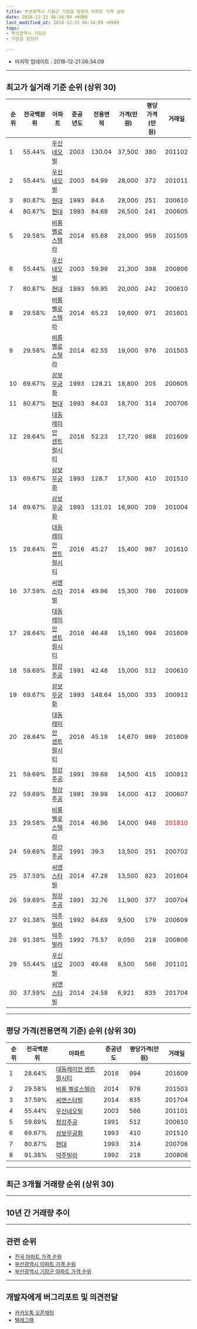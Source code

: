 ```yaml
---
title: 부산광역시 기장군 기장읍 청강리 아파트 가격 순위
date: 2018-12-21 06:34:09 +0900
last_modified_at: 2018-12-21 06:34:09 +0900
tags:
- 부산광역시 기장군
- 기장읍 청강리

---
```


* 마지막 업데이트 : 2018-12-21 06:34:09

---

## 최고가 실거래 기준 순위 (상위 30)


|순위|전국백분위|아파트|준공년도|전용면적|가격(만원)|평당가격(만원)|거래일|
|---|---|---|---|---|---|---|---|
|1|55.44%|[우신네오빌](https://search.naver.com/search.naver?query=%EB%B6%80%EC%82%B0%EA%B4%91%EC%97%AD%EC%8B%9C+%EA%B8%B0%EC%9E%A5%EA%B5%B0+%EA%B8%B0%EC%9E%A5%EC%9D%8D+%EC%B2%AD%EA%B0%95%EB%A6%AC+%EC%9A%B0%EC%8B%A0%EB%84%A4%EC%98%A4%EB%B9%8C)|2003|130.04|37,500|380|201102|
|2|55.44%|[우신네오빌](https://search.naver.com/search.naver?query=%EB%B6%80%EC%82%B0%EA%B4%91%EC%97%AD%EC%8B%9C+%EA%B8%B0%EC%9E%A5%EA%B5%B0+%EA%B8%B0%EC%9E%A5%EC%9D%8D+%EC%B2%AD%EA%B0%95%EB%A6%AC+%EC%9A%B0%EC%8B%A0%EB%84%A4%EC%98%A4%EB%B9%8C)|2003|84.99|28,000|372|201011|
|3|80.87%|[현대](https://search.naver.com/search.naver?query=%EB%B6%80%EC%82%B0%EA%B4%91%EC%97%AD%EC%8B%9C+%EA%B8%B0%EC%9E%A5%EA%B5%B0+%EA%B8%B0%EC%9E%A5%EC%9D%8D+%EC%B2%AD%EA%B0%95%EB%A6%AC+%ED%98%84%EB%8C%80)|1993|84.6|28,000|251|200610|
|4|80.87%|[현대](https://search.naver.com/search.naver?query=%EB%B6%80%EC%82%B0%EA%B4%91%EC%97%AD%EC%8B%9C+%EA%B8%B0%EC%9E%A5%EA%B5%B0+%EA%B8%B0%EC%9E%A5%EC%9D%8D+%EC%B2%AD%EA%B0%95%EB%A6%AC+%ED%98%84%EB%8C%80)|1993|84.69|26,500|241|200605|
|5|29.58%|[비룡 벨로스텔라](https://search.naver.com/search.naver?query=%EB%B6%80%EC%82%B0%EA%B4%91%EC%97%AD%EC%8B%9C+%EA%B8%B0%EC%9E%A5%EA%B5%B0+%EA%B8%B0%EC%9E%A5%EC%9D%8D+%EC%B2%AD%EA%B0%95%EB%A6%AC+%EB%B9%84%EB%A3%A1+%EB%B2%A8%EB%A1%9C%EC%8A%A4%ED%85%94%EB%9D%BC)|2014|65.68|23,000|959|201505|
|6|55.44%|[우신네오빌](https://search.naver.com/search.naver?query=%EB%B6%80%EC%82%B0%EA%B4%91%EC%97%AD%EC%8B%9C+%EA%B8%B0%EC%9E%A5%EA%B5%B0+%EA%B8%B0%EC%9E%A5%EC%9D%8D+%EC%B2%AD%EA%B0%95%EB%A6%AC+%EC%9A%B0%EC%8B%A0%EB%84%A4%EC%98%A4%EB%B9%8C)|2003|59.99|21,300|398|200806|
|7|80.87%|[현대](https://search.naver.com/search.naver?query=%EB%B6%80%EC%82%B0%EA%B4%91%EC%97%AD%EC%8B%9C+%EA%B8%B0%EC%9E%A5%EA%B5%B0+%EA%B8%B0%EC%9E%A5%EC%9D%8D+%EC%B2%AD%EA%B0%95%EB%A6%AC+%ED%98%84%EB%8C%80)|1993|59.95|20,000|242|200610|
|8|29.58%|[비룡 벨로스텔라](https://search.naver.com/search.naver?query=%EB%B6%80%EC%82%B0%EA%B4%91%EC%97%AD%EC%8B%9C+%EA%B8%B0%EC%9E%A5%EA%B5%B0+%EA%B8%B0%EC%9E%A5%EC%9D%8D+%EC%B2%AD%EA%B0%95%EB%A6%AC+%EB%B9%84%EB%A3%A1+%EB%B2%A8%EB%A1%9C%EC%8A%A4%ED%85%94%EB%9D%BC)|2014|65.23|19,600|971|201601|
|9|29.58%|[비룡 벨로스텔라](https://search.naver.com/search.naver?query=%EB%B6%80%EC%82%B0%EA%B4%91%EC%97%AD%EC%8B%9C+%EA%B8%B0%EC%9E%A5%EA%B5%B0+%EA%B8%B0%EC%9E%A5%EC%9D%8D+%EC%B2%AD%EA%B0%95%EB%A6%AC+%EB%B9%84%EB%A3%A1+%EB%B2%A8%EB%A1%9C%EC%8A%A4%ED%85%94%EB%9D%BC)|2014|62.55|19,000|976|201503|
|10|69.67%|[삼보무궁화](https://search.naver.com/search.naver?query=%EB%B6%80%EC%82%B0%EA%B4%91%EC%97%AD%EC%8B%9C+%EA%B8%B0%EC%9E%A5%EA%B5%B0+%EA%B8%B0%EC%9E%A5%EC%9D%8D+%EC%B2%AD%EA%B0%95%EB%A6%AC+%EC%82%BC%EB%B3%B4%EB%AC%B4%EA%B6%81%ED%99%94)|1993|128.21|18,800|205|200605|
|11|80.87%|[현대](https://search.naver.com/search.naver?query=%EB%B6%80%EC%82%B0%EA%B4%91%EC%97%AD%EC%8B%9C+%EA%B8%B0%EC%9E%A5%EA%B5%B0+%EA%B8%B0%EC%9E%A5%EC%9D%8D+%EC%B2%AD%EA%B0%95%EB%A6%AC+%ED%98%84%EB%8C%80)|1993|84.03|18,700|314|200706|
|12|28.64%|[대동레미안 센트럴시티](https://search.naver.com/search.naver?query=%EB%B6%80%EC%82%B0%EA%B4%91%EC%97%AD%EC%8B%9C+%EA%B8%B0%EC%9E%A5%EA%B5%B0+%EA%B8%B0%EC%9E%A5%EC%9D%8D+%EC%B2%AD%EA%B0%95%EB%A6%AC+%EB%8C%80%EB%8F%99%EB%A0%88%EB%AF%B8%EC%95%88+%EC%84%BC%ED%8A%B8%EB%9F%B4%EC%8B%9C%ED%8B%B0)|2016|52.23|17,720|988|201609|
|13|69.67%|[삼보무궁화](https://search.naver.com/search.naver?query=%EB%B6%80%EC%82%B0%EA%B4%91%EC%97%AD%EC%8B%9C+%EA%B8%B0%EC%9E%A5%EA%B5%B0+%EA%B8%B0%EC%9E%A5%EC%9D%8D+%EC%B2%AD%EA%B0%95%EB%A6%AC+%EC%82%BC%EB%B3%B4%EB%AC%B4%EA%B6%81%ED%99%94)|1993|128.7|17,500|410|201510|
|14|69.67%|[삼보무궁화](https://search.naver.com/search.naver?query=%EB%B6%80%EC%82%B0%EA%B4%91%EC%97%AD%EC%8B%9C+%EA%B8%B0%EC%9E%A5%EA%B5%B0+%EA%B8%B0%EC%9E%A5%EC%9D%8D+%EC%B2%AD%EA%B0%95%EB%A6%AC+%EC%82%BC%EB%B3%B4%EB%AC%B4%EA%B6%81%ED%99%94)|1993|131.01|16,900|209|201004|
|15|28.64%|[대동레미안 센트럴시티](https://search.naver.com/search.naver?query=%EB%B6%80%EC%82%B0%EA%B4%91%EC%97%AD%EC%8B%9C+%EA%B8%B0%EC%9E%A5%EA%B5%B0+%EA%B8%B0%EC%9E%A5%EC%9D%8D+%EC%B2%AD%EA%B0%95%EB%A6%AC+%EB%8C%80%EB%8F%99%EB%A0%88%EB%AF%B8%EC%95%88+%EC%84%BC%ED%8A%B8%EB%9F%B4%EC%8B%9C%ED%8B%B0)|2016|45.27|15,400|987|201610|
|16|37.59%|[씨앤스타빌](https://search.naver.com/search.naver?query=%EB%B6%80%EC%82%B0%EA%B4%91%EC%97%AD%EC%8B%9C+%EA%B8%B0%EC%9E%A5%EA%B5%B0+%EA%B8%B0%EC%9E%A5%EC%9D%8D+%EC%B2%AD%EA%B0%95%EB%A6%AC+%EC%94%A8%EC%95%A4%EC%8A%A4%ED%83%80%EB%B9%8C)|2014|49.96|15,300|786|201609|
|17|28.64%|[대동레미안 센트럴시티](https://search.naver.com/search.naver?query=%EB%B6%80%EC%82%B0%EA%B4%91%EC%97%AD%EC%8B%9C+%EA%B8%B0%EC%9E%A5%EA%B5%B0+%EA%B8%B0%EC%9E%A5%EC%9D%8D+%EC%B2%AD%EA%B0%95%EB%A6%AC+%EB%8C%80%EB%8F%99%EB%A0%88%EB%AF%B8%EC%95%88+%EC%84%BC%ED%8A%B8%EB%9F%B4%EC%8B%9C%ED%8B%B0)|2016|46.48|15,160|994|201609|
|18|59.69%|[청강주공](https://search.naver.com/search.naver?query=%EB%B6%80%EC%82%B0%EA%B4%91%EC%97%AD%EC%8B%9C+%EA%B8%B0%EC%9E%A5%EA%B5%B0+%EA%B8%B0%EC%9E%A5%EC%9D%8D+%EC%B2%AD%EA%B0%95%EB%A6%AC+%EC%B2%AD%EA%B0%95%EC%A3%BC%EA%B3%B5)|1991|42.48|15,000|512|200610|
|19|69.67%|[삼보무궁화](https://search.naver.com/search.naver?query=%EB%B6%80%EC%82%B0%EA%B4%91%EC%97%AD%EC%8B%9C+%EA%B8%B0%EC%9E%A5%EA%B5%B0+%EA%B8%B0%EC%9E%A5%EC%9D%8D+%EC%B2%AD%EA%B0%95%EB%A6%AC+%EC%82%BC%EB%B3%B4%EB%AC%B4%EA%B6%81%ED%99%94)|1993|148.64|15,000|333|200912|
|20|28.64%|[대동레미안 센트럴시티](https://search.naver.com/search.naver?query=%EB%B6%80%EC%82%B0%EA%B4%91%EC%97%AD%EC%8B%9C+%EA%B8%B0%EC%9E%A5%EA%B5%B0+%EA%B8%B0%EC%9E%A5%EC%9D%8D+%EC%B2%AD%EA%B0%95%EB%A6%AC+%EB%8C%80%EB%8F%99%EB%A0%88%EB%AF%B8%EC%95%88+%EC%84%BC%ED%8A%B8%EB%9F%B4%EC%8B%9C%ED%8B%B0)|2016|45.19|14,670|989|201609|
|21|59.69%|[청강주공](https://search.naver.com/search.naver?query=%EB%B6%80%EC%82%B0%EA%B4%91%EC%97%AD%EC%8B%9C+%EA%B8%B0%EC%9E%A5%EA%B5%B0+%EA%B8%B0%EC%9E%A5%EC%9D%8D+%EC%B2%AD%EA%B0%95%EB%A6%AC+%EC%B2%AD%EA%B0%95%EC%A3%BC%EA%B3%B5)|1991|39.69|14,500|415|200912|
|22|59.69%|[청강주공](https://search.naver.com/search.naver?query=%EB%B6%80%EC%82%B0%EA%B4%91%EC%97%AD%EC%8B%9C+%EA%B8%B0%EC%9E%A5%EA%B5%B0+%EA%B8%B0%EC%9E%A5%EC%9D%8D+%EC%B2%AD%EA%B0%95%EB%A6%AC+%EC%B2%AD%EA%B0%95%EC%A3%BC%EA%B3%B5)|1991|39.99|14,000|412|200607|
|23|29.58%|[비룡 벨로스텔라](https://search.naver.com/search.naver?query=%EB%B6%80%EC%82%B0%EA%B4%91%EC%97%AD%EC%8B%9C+%EA%B8%B0%EC%9E%A5%EA%B5%B0+%EA%B8%B0%EC%9E%A5%EC%9D%8D+%EC%B2%AD%EA%B0%95%EB%A6%AC+%EB%B9%84%EB%A3%A1+%EB%B2%A8%EB%A1%9C%EC%8A%A4%ED%85%94%EB%9D%BC)|2014|46.96|14,000|948|<span style="color:red">201810</span>|
|24|59.69%|[청강주공](https://search.naver.com/search.naver?query=%EB%B6%80%EC%82%B0%EA%B4%91%EC%97%AD%EC%8B%9C+%EA%B8%B0%EC%9E%A5%EA%B5%B0+%EA%B8%B0%EC%9E%A5%EC%9D%8D+%EC%B2%AD%EA%B0%95%EB%A6%AC+%EC%B2%AD%EA%B0%95%EC%A3%BC%EA%B3%B5)|1991|39.3|13,500|251|200702|
|25|37.59%|[씨앤스타빌](https://search.naver.com/search.naver?query=%EB%B6%80%EC%82%B0%EA%B4%91%EC%97%AD%EC%8B%9C+%EA%B8%B0%EC%9E%A5%EA%B5%B0+%EA%B8%B0%EC%9E%A5%EC%9D%8D+%EC%B2%AD%EA%B0%95%EB%A6%AC+%EC%94%A8%EC%95%A4%EC%8A%A4%ED%83%80%EB%B9%8C)|2014|47.28|13,500|823|201604|
|26|59.69%|[청강주공](https://search.naver.com/search.naver?query=%EB%B6%80%EC%82%B0%EA%B4%91%EC%97%AD%EC%8B%9C+%EA%B8%B0%EC%9E%A5%EA%B5%B0+%EA%B8%B0%EC%9E%A5%EC%9D%8D+%EC%B2%AD%EA%B0%95%EB%A6%AC+%EC%B2%AD%EA%B0%95%EC%A3%BC%EA%B3%B5)|1991|32.76|11,900|377|200704|
|27|91.38%|[덕주빌라](https://search.naver.com/search.naver?query=%EB%B6%80%EC%82%B0%EA%B4%91%EC%97%AD%EC%8B%9C+%EA%B8%B0%EC%9E%A5%EA%B5%B0+%EA%B8%B0%EC%9E%A5%EC%9D%8D+%EC%B2%AD%EA%B0%95%EB%A6%AC+%EB%8D%95%EC%A3%BC%EB%B9%8C%EB%9D%BC)|1992|84.69|9,500|179|200609|
|28|91.38%|[덕주빌라](https://search.naver.com/search.naver?query=%EB%B6%80%EC%82%B0%EA%B4%91%EC%97%AD%EC%8B%9C+%EA%B8%B0%EC%9E%A5%EA%B5%B0+%EA%B8%B0%EC%9E%A5%EC%9D%8D+%EC%B2%AD%EA%B0%95%EB%A6%AC+%EB%8D%95%EC%A3%BC%EB%B9%8C%EB%9D%BC)|1992|75.57|9,050|218|200806|
|29|55.44%|[우신네오빌](https://search.naver.com/search.naver?query=%EB%B6%80%EC%82%B0%EA%B4%91%EC%97%AD%EC%8B%9C+%EA%B8%B0%EC%9E%A5%EA%B5%B0+%EA%B8%B0%EC%9E%A5%EC%9D%8D+%EC%B2%AD%EA%B0%95%EB%A6%AC+%EC%9A%B0%EC%8B%A0%EB%84%A4%EC%98%A4%EB%B9%8C)|2003|49.48|8,500|566|201101|
|30|37.59%|[씨앤스타빌](https://search.naver.com/search.naver?query=%EB%B6%80%EC%82%B0%EA%B4%91%EC%97%AD%EC%8B%9C+%EA%B8%B0%EC%9E%A5%EA%B5%B0+%EA%B8%B0%EC%9E%A5%EC%9D%8D+%EC%B2%AD%EA%B0%95%EB%A6%AC+%EC%94%A8%EC%95%A4%EC%8A%A4%ED%83%80%EB%B9%8C)|2014|24.58|6,921|835|201704|


---

## 평당 가격(전용면적 기준) 순위 (상위 30)


|순위|전국백분위|아파트|준공년도|평당가격(만원)|거래일|
|---|---|---|---|---|---|
|1|28.64%|[대동레미안 센트럴시티](https://search.naver.com/search.naver?query=%EB%B6%80%EC%82%B0%EA%B4%91%EC%97%AD%EC%8B%9C+%EA%B8%B0%EC%9E%A5%EA%B5%B0+%EA%B8%B0%EC%9E%A5%EC%9D%8D+%EC%B2%AD%EA%B0%95%EB%A6%AC+%EB%8C%80%EB%8F%99%EB%A0%88%EB%AF%B8%EC%95%88+%EC%84%BC%ED%8A%B8%EB%9F%B4%EC%8B%9C%ED%8B%B0)|2016|994|201609|
|2|29.58%|[비룡 벨로스텔라](https://search.naver.com/search.naver?query=%EB%B6%80%EC%82%B0%EA%B4%91%EC%97%AD%EC%8B%9C+%EA%B8%B0%EC%9E%A5%EA%B5%B0+%EA%B8%B0%EC%9E%A5%EC%9D%8D+%EC%B2%AD%EA%B0%95%EB%A6%AC+%EB%B9%84%EB%A3%A1+%EB%B2%A8%EB%A1%9C%EC%8A%A4%ED%85%94%EB%9D%BC)|2014|976|201503|
|3|37.59%|[씨앤스타빌](https://search.naver.com/search.naver?query=%EB%B6%80%EC%82%B0%EA%B4%91%EC%97%AD%EC%8B%9C+%EA%B8%B0%EC%9E%A5%EA%B5%B0+%EA%B8%B0%EC%9E%A5%EC%9D%8D+%EC%B2%AD%EA%B0%95%EB%A6%AC+%EC%94%A8%EC%95%A4%EC%8A%A4%ED%83%80%EB%B9%8C)|2014|835|201704|
|4|55.44%|[우신네오빌](https://search.naver.com/search.naver?query=%EB%B6%80%EC%82%B0%EA%B4%91%EC%97%AD%EC%8B%9C+%EA%B8%B0%EC%9E%A5%EA%B5%B0+%EA%B8%B0%EC%9E%A5%EC%9D%8D+%EC%B2%AD%EA%B0%95%EB%A6%AC+%EC%9A%B0%EC%8B%A0%EB%84%A4%EC%98%A4%EB%B9%8C)|2003|566|201101|
|5|59.69%|[청강주공](https://search.naver.com/search.naver?query=%EB%B6%80%EC%82%B0%EA%B4%91%EC%97%AD%EC%8B%9C+%EA%B8%B0%EC%9E%A5%EA%B5%B0+%EA%B8%B0%EC%9E%A5%EC%9D%8D+%EC%B2%AD%EA%B0%95%EB%A6%AC+%EC%B2%AD%EA%B0%95%EC%A3%BC%EA%B3%B5)|1991|512|200610|
|6|69.67%|[삼보무궁화](https://search.naver.com/search.naver?query=%EB%B6%80%EC%82%B0%EA%B4%91%EC%97%AD%EC%8B%9C+%EA%B8%B0%EC%9E%A5%EA%B5%B0+%EA%B8%B0%EC%9E%A5%EC%9D%8D+%EC%B2%AD%EA%B0%95%EB%A6%AC+%EC%82%BC%EB%B3%B4%EB%AC%B4%EA%B6%81%ED%99%94)|1993|410|201510|
|7|80.87%|[현대](https://search.naver.com/search.naver?query=%EB%B6%80%EC%82%B0%EA%B4%91%EC%97%AD%EC%8B%9C+%EA%B8%B0%EC%9E%A5%EA%B5%B0+%EA%B8%B0%EC%9E%A5%EC%9D%8D+%EC%B2%AD%EA%B0%95%EB%A6%AC+%ED%98%84%EB%8C%80)|1993|314|200706|
|8|91.38%|[덕주빌라](https://search.naver.com/search.naver?query=%EB%B6%80%EC%82%B0%EA%B4%91%EC%97%AD%EC%8B%9C+%EA%B8%B0%EC%9E%A5%EA%B5%B0+%EA%B8%B0%EC%9E%A5%EC%9D%8D+%EC%B2%AD%EA%B0%95%EB%A6%AC+%EB%8D%95%EC%A3%BC%EB%B9%8C%EB%9D%BC)|1992|218|200806|


---

## 최근 3개월 거래량 순위 (상위 30)


<div style="width:100%;">
    <canvas id="deal_count_ranking" height="250"></canvas>
</div>


<script>
new Chart(document.getElementById("deal_count_ranking"), {
    type: 'horizontalBar',
    data: {
        labels: ['현대', '씨앤스타빌', '비룡 벨로스텔라'],
        datasets: [{
            label: '실거래 수',
            data: [2, 1, 1],
            borderColor: "rgba(255, 0, 128, 1)",
            backgroundColor: "rgba(255, 0, 128, 0.5)",
            fill: false,
        }]
    },
    options: {
        responsive: true,
        title: {
            display: true,
            text: '최근 3개월 거래량 순위'
        },
        tooltips: {
            mode: 'index',
            intersect: false,
            callbacks: {
                title: function(tooltipItems, data) {
                    return "실거래 수:";
                },
                label: function(tooltipItem, data) {
                    return data.labels[tooltipItem.index] + ": " + tooltipItem.xLabel;
                }
            }
        },
        hover: {
            mode: 'nearest',
            intersect: true
        },
        scales: {
            xAxes: [{
                display: true,
                scaleLabel: {
                    display: true,
                    labelString: '실거래 수'
                },
                ticks: {
                    suggestedMin: 0,
                }
            }],
            yAxes: [{
                display: true,
                ticks: {
                    autoSkip: false,
                    callback: function(value, index, values) {
                        if (value.length > 15)
                            return value.substr(0, 13) + "...";
                        else
                            return value;
                    }
                },
                scaleLabel: {
                    display: false,
                }
            }]
        }
    }
});

</script>


---

## 10년 간 거래량 추이


<div style="width:100%;">
    <canvas id="deal_progress" height="250"></canvas>
</div>

<script>
new Chart(document.getElementById("deal_progress"), {
    type: 'line',
    data: {
        labels: ['200812','200901','200902','200903','200904','200905','200906','200907','200908','200909','200910','200911','200912','201001','201002','201003','201004','201005','201006','201007','201008','201009','201010','201011','201012','201101','201102','201103','201104','201105','201106','201107','201108','201109','201110','201111','201112','201201','201202','201203','201204','201205','201206','201207','201208','201209','201210','201211','201212','201301','201302','201303','201304','201305','201306','201307','201308','201309','201310','201311','201312','201401','201402','201403','201404','201405','201406','201407','201408','201409','201410','201411','201412','201501','201502','201503','201504','201505','201506','201507','201508','201509','201510','201511','201512','201601','201602','201603','201604','201605','201606','201607','201608','201609','201610','201611','201612','201701','201702','201703','201704','201705','201706','201707','201708','201709','201710','201711','201712','201801','201802','201803','201804','201805','201806','201807','201808','201809','201810','201811','201812'],
        datasets: [{
            label: '실거래 수',
            pointRadius: 1,
            data: [5, 5, 13, 10, 13, 18, 11, 14, 21, 24, 22, 16, 15, 19, 15, 16, 21, 16, 10, 15, 15, 13, 19, 14, 19, 19, 20, 31, 20, 19, 9, 20, 13, 11, 21, 12, 15, 10, 6, 20, 12, 11, 6, 2, 3, 5, 14, 8, 11, 12, 2, 11, 10, 10, 36, 5, 8, 8, 12, 3, 7, 6, 7, 10, 19, 10, 7, 7, 6, 12, 22, 15, 13, 23, 18, 26, 41, 32, 37, 38, 31, 47, 34, 26, 8, 18, 8, 23, 17, 5, 12, 24, 20, 38, 37, 30, 15, 16, 11, 9, 12, 13, 17, 15, 9, 9, 8, 4, 7, 6, 5, 2, 4, 2, 4, 4, 3, 7, 4, 0, 0],
            borderColor: "rgba(255, 201, 14, 1)",
            backgroundColor: "rgba(255, 201, 14, 0.5)",
            fill: true,
        }]
    },
    options: {
        responsive: true,
        title: {
            display: true,
            text: '10년간 거래량 추이'
        },
        tooltips: {
            mode: 'index',
            intersect: false,
        },
        hover: {
            mode: 'nearest',
            intersect: true
        },
        scales: {
            xAxes: [{
                display: true,
                scaleLabel: {
                    display: true,
                    labelString: '년/월'
                }
            }],
            yAxes: [{
                display: true,
                ticks: {
                    suggestedMin: 0,
                },
                scaleLabel: {
                    display: true,
                    labelString: '실거래 수'
                }
            }]
        }
    }
});

</script>


---

## 관련 순위

- [전국 아파트 가격 순위](https://inasie.github.io/apt-ranking/전국)
- [부산광역시 아파트 가격 순위](https://inasie.github.io/apt-ranking/부산광역시)
- [부산광역시 기장군 아파트 가격 순위](https://inasie.github.io/apt-ranking/부산광역시-기장군)


---

## 개발자에게 버그리포트 및 의견전달

- [카카오톡 오픈채팅](https://open.kakao.com/o/gLJUAP4)
- [텔레그램](https://t.me/inasie)

